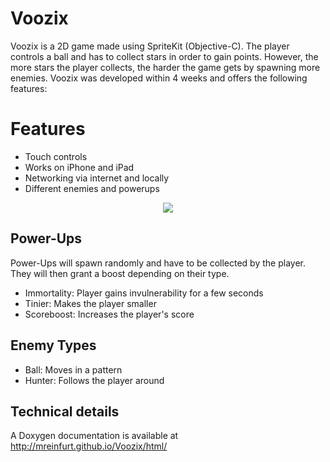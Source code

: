 Voozix
======
Voozix is a 2D game made using SpriteKit (Objective-C). The player controls a ball and has to collect stars in order to gain points. However, the more stars the player collects, the harder the game gets by spawning more enemies. Voozix was developed within 4 weeks and offers the following features:

# Features
- Touch controls
- Works on iPhone and iPad
- Networking via internet and locally
- Different enemies and powerups

<p align="center">
  <img src="https://raw.githubusercontent.com/mreinfurt/Voozix/voozix_spritekit/Voozix/Resources/preview.png">
</p>

## Power-Ups
Power-Ups will spawn randomly and have to be collected by the player. They will then grant a boost depending on their type.
- Immortality: Player gains invulnerability for a few seconds
- Tinier: Makes the player smaller
- Scoreboost: Increases the player's score

## Enemy Types

- Ball: Moves in a pattern
- Hunter: Follows the player around

## Technical details
A Doxygen documentation is available at http://mreinfurt.github.io/Voozix/html/
